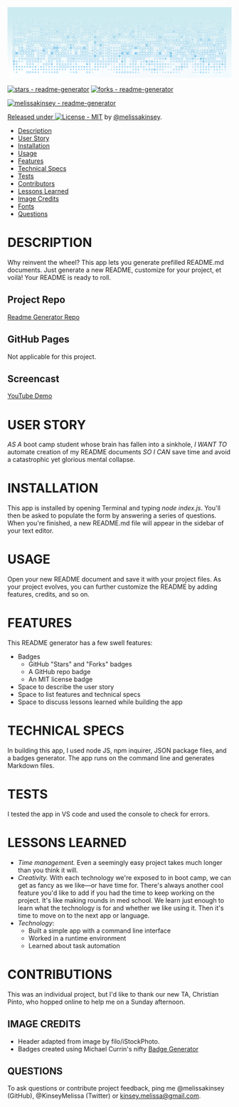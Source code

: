 
	
![readme-header](assets/readme-header.png)
	
[![stars - readme-generator](https://img.shields.io/github/stars/melissakinsey/readme-generator?style=social)](https://github.com/melissakinsey/readme-generator)
[![forks - readme-generator](https://img.shields.io/github/forks/melissakinsey/readme-generator?style=social)](https://github.com/melissakinsey/readme-generator)

[![melissakinsey - readme-generator](https://img.shields.io/static/v1?label=melissakinsey&message=readme-generator&color=blue&logo=github)](https://github.com/melissakinsey/readme-generator)
<div align="center">
</div>

[Released under ![License - MIT](https://img.shields.io/badge/License-MIT-blue)](#license) by [@melissakinsey](https://github.com/melissakinsey).	
	
* [Description](#Description)
* [User Story](#User_Story)
* [Installation](#Installation) 
* [Usage](#Usage)
* [Features](#Features)
* [Technical Specs](#Technical_Specs)
* [Tests](#Tests)
* [Contributors](#Contributors)
* [Lessons Learned](#Lessons_Learned)
* [Image Credits](#Image_Credits)
* [Fonts](#Fonts)
* [Questions](#Questions)
	
# DESCRIPTION
Why reinvent the wheel? This app lets you generate prefilled README.md documents. Just generate a new README, customize for your project, et voilà! Your README is ready to roll.

## Project Repo 
[Readme Generator Repo](https://github.com/melissakinsey/readme-generator)
	
## GitHub Pages 
Not applicable for this project.
	
## Screencast
[YouTube Demo](https://youtu.be/GyL4_CRJC34)
	
# USER STORY
*AS A* boot camp student whose brain has fallen into a sinkhole, *I WANT TO* automate creation of my README documents *SO I CAN* save time and avoid a catastrophic yet glorious mental collapse.
	
# INSTALLATION
This app is installed by opening Terminal and typing _node index.js_. You'll then be asked to populate the form by answering a series of questions. When you're finished, a new README.md file will appear in the sidebar of your text editor.
	
# USAGE
Open your new README document and save it with your project files. As your project evolves, you can further customize the README by adding features, credits, and so on.
	
# FEATURES
This README generator has a few swell features: 
* Badges
  - GitHub "Stars" and "Forks" badges
  - A GitHub repo badge
  - An MIT license badge
* Space to describe the user story
* Space to list features and technical specs
* Space to discuss lessons learned while building the app

# TECHNICAL SPECS
In building this app, I used node JS, npm inquirer, JSON package files, and a badges generator. The app runs on the command line and generates Markdown files.
	
# TESTS
I tested the app in VS code and used the console to check for errors. 
	
# LESSONS LEARNED 
* *Time management.* Even a seemingly easy project takes much longer than you think it will.
* *Creativity.* With each technology we're exposed to in boot camp, we can get as fancy as we like—or have time for. There's always another cool feature you'd like to add if you had the time to keep working on the project. It's like making rounds in med school. We learn just enough to learn what the technology is for and whether we like using it. Then it's time to move on to the next app or language. 
* *Technology*: 
  - Built a simple app with a command line interface
  - Worked in a runtime environment 
  - Learned about task automation

# CONTRIBUTIONS
This was an individual project, but I'd like to thank our new TA, Christian Pinto, who hopped online to help me on a Sunday afternoon.
	
## IMAGE CREDITS
* Header adapted from image by filo/iStockPhoto.  
* Badges created using Michael Currin's nifty [Badge Generator](https://michaelcurrin.github.io/badge-generator/#/repo)

## QUESTIONS
To ask questions or contribute project feedback, ping me @melissakinsey (GitHub), @KinseyMelissa (Twitter) or kinsey.melissa@gmail.com.
